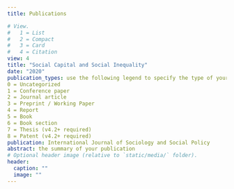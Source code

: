```yaml
---
title: Publications

# View.
#   1 = List
#   2 = Compact
#   3 = Card
#   4 = Citation
view: 4
title: "Social Capital and Social Inequality"
date: "2020"
publication_types: use the following legend to specify the type of your publication, e.g. "1" for conference proceedings:
0 = Uncategorized
1 = Conference paper
2 = Journal article
3 = Preprint / Working Paper
4 = Report
5 = Book
6 = Book section
7 = Thesis (v4.2+ required)
8 = Patent (v4.2+ required)
publication: International Journal of Sociology and Social Policy
abstract: the summary of your publication
# Optional header image (relative to `static/media/` folder).
header:
  caption: ""
  image: ""
---
```


